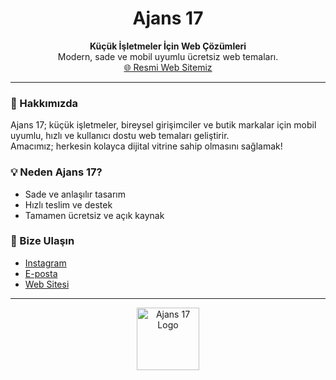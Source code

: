 <h1 align="center">Ajans 17</h1>
<p align="center">
  <b>Küçük İşletmeler İçin Web Çözümleri</b><br>
  Modern, sade ve mobil uyumlu ücretsiz web temaları.<br>
  <a href="https://ajans17.com" target="_blank">🌐 Resmi Web Sitemiz</a>
</p>

---

### 👋 Hakkımızda

Ajans 17; küçük işletmeler, bireysel girişimciler ve butik markalar için mobil uyumlu, hızlı ve kullanıcı dostu web temaları geliştirir.  
Amacımız; herkesin kolayca dijital vitrine sahip olmasını sağlamak!

### 💡 Neden Ajans 17?
- Sade ve anlaşılır tasarım
- Hızlı teslim ve destek
- Tamamen ücretsiz ve açık kaynak

### 📣 Bize Ulaşın
- [Instagram](https://instagram.com/ajans17com)
- [E-posta](mailto:iletisim@ajans17.com)
- [Web Sitesi](https://ajans17.com)

---

<p align="center">
  <img src="https://ajans17.com/assets/img/logo.png" alt="Ajans 17 Logo" width="100"/>
</p>

